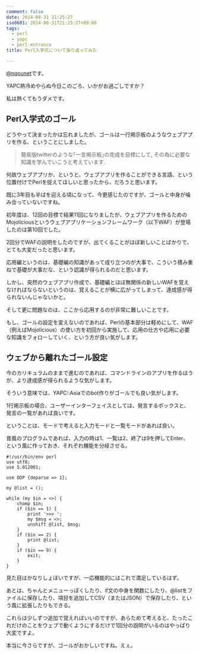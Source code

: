 ```yaml
---
comment: false
date: 2014-08-31 21:25:27
iso8601: 2014-08-31T21:25:27+09:00
tags:
  - perl
  - yapc
  - perl-entrance
title: Perl入学式について振り返ってみた

---
```


<p><a href="https://twitter.com/nqounet">@nqounet</a>です。</p>

<p>YAPC熱冷めやらぬ今日このごろ、いかがお過ごしですか？</p>

<p>私は熱くてもうダメです。</p>



<h2>Perl入学式のゴール</h2>

<p>どうやって決まったかは忘れましたが、ゴールは一行掲示板のようなウェブアプリを作る、ということにしました。</p>

<blockquote>
  <p>簡易版twitterのような｢一言掲示板｣の完成を目標にして, その為に必要な知識を学んでいこうと考えています.</p>
</blockquote>

<p>何故ウェブアプリか、というと、ウェブアプリを作ることができる言語、という位置付けでPerlを捉えてほしいと思ったから、だろうと思います。</p>

<p>既に3年目も半ばを迎える頃になって、今更感じたのですが、ゴールと中身が噛み合っていないですね。</p>

<p>初年度は、12回の目標で結果11回になりましたが、ウェブアプリを作るためのMojoliciousというウェブアプリケーションフレームワーク（以下WAF）が登場したのは第10回でした。</p>

<p>2回分でWAFの説明をしたのですが、出てくることがほぼ新しいことばかりで、とても大変だったと思います。</p>

<p>応用編というのは、基礎編の知識があって成り立つのが大事で、こういう積み重ねで基礎が大事だな、という認識が得られるのだと思います。</p>

<p>しかし、突然のウェブアプリ作成で、基礎編とほぼ無関係の新しいWAFを覚えなければならないというのは、覚えることが横に広がってしまって、達成感が得られないんじゃないかと。</p>

<p>そして更に問題なのは、ここから応用するのが非常に難しいことです。</p>

<p>もし、ゴールの設定を変えないのであれば、Perlの基本部分は軽めにして、WAF（例えばMojolicious）の使い方を初回から実施して、応用の仕方や応用に必要な知識をフォローしていく、という方が良い気がします。</p>

<h2>ウェブから離れたゴール設定</h2>

<p>今のカリキュラムのままで進むのであれば、コマンドラインのアプリを作るほうが、より達成感が得られるような気がします。</p>

<p>そういう意味では、YAPC::Asiaでのbot作りがゴールでも良い気がします。</p>

<p>1行掲示板の場合、ユーザーインターフェイスとしては、発言するボックスと、発言の一覧があれば良いです。</p>

<p>ということは、モードで考えると入力モードと一覧モードがあれば良い。</p>

<p>昔風のプログラムであれば、入力の時は1、一覧は2、終了は9を押してEnter、という風に作っておき、それぞれ機能を分岐させる。</p>

```
#!/usr/bin/env perl
use utf8;
use 5.012001;

use DDP {deparse => 1};

my @list = ();

while (my $in = <>) {
    chomp $in;
    if ($in == 1) {
        print '>>> ';
        my $msg = <>;
        unshift @list, $msg;
    }
    if ($in == 2) {
        print @list;
    }
    if ($in == 9) {
        exit;
    }
}
```

<p>見た目はかなりしょぼいですが、一応機能的にはこれで満足しているはず。</p>

<p>あとは、ちゃんとメニューっぽくしたり、if文の中身を関数にしたり、@listをファイルに保存したり、項目を追加してCSV（またはJSON）で保存したり、という風に拡張したりもできる。</p>

<p>これらは少しずつ追加で覚えればいいのですが、あらためて考えると、たったこれだけのことをウェブで動くようにするだけで1回分の説明がいるのはやっぱり大変ですよ。</p>

<p>本当に今さらですが、ゴールがおかしいですね。えぇ。</p>
    	